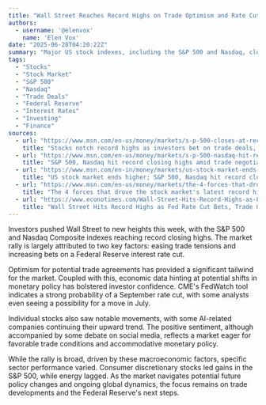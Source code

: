 ```yaml
---
title: "Wall Street Reaches Record Highs on Trade Optimism and Rate Cut Hopes"
authors:
  - username: '@elenvox'
    name: 'Elen Vox'
date: "2025-06-28T04:20:22Z"
summary: "Major US stock indexes, including the S&P 500 and Nasdaq, closed at all-time highs this week, fueled by growing optimism surrounding potential trade deals and increasing expectations for an interest rate cut by the Federal Reserve."
tags:
  - "Stocks"
  - "Stock Market"
  - "S&P 500"
  - "Nasdaq"
  - "Trade Deals"
  - "Federal Reserve"
  - "Interest Rates"
  - "Investing"
  - "Finance"
sources:
  - url: "https://www.msn.com/en-us/money/markets/s-p-500-closes-at-record-high-marking-sharp-snapback-after-april-plunge/ar-AA1HxSZ2"
    title: "Stocks notch record highs as investors bet on trade deals, Fed cut"
  - url: "https://www.msn.com/en-us/money/markets/s-p-500-nasdaq-hit-record-closing-highs-amid-trade-negotiations-rate-cut-bets/ar-AA1HyWJl"
    title: "S&P 500, Nasdaq hit record closing highs amid trade negotiations, rate cut bets"
  - url: "https://www.msn.com/en-in/money/markets/us-stock-market-ends-higher-s-p-500-nasdaq-hit-record-close-on-trade-deal-us-fed-rate-cut-hopes/ar-AA1Hzu2i"
    title: "US stock market ends higher; S&P 500, Nasdaq hit record close on trade deal, US Fed rate cut hopes"
  - url: "https://www.msn.com/en-us/money/markets/the-4-forces-that-drove-the-stock-markets-latest-record-high/ar-AA1HxLUH"
    title: "The 4 forces that drove the stock market's latest record high"
  - url: "https://www.econotimes.com/Wall-Street-Hits-Record-Highs-as-Fed-Rate-Cut-Bets-Trade-Optimism-Drive-Rally-1714580"
    title: "Wall Street Hits Record Highs as Fed Rate Cut Bets, Trade Optimism Drive Rally"
---
```


Investors pushed Wall Street to new heights this week, with the S&P 500 and Nasdaq Composite indexes reaching record closing highs. The market rally is largely attributed to two key factors: easing trade tensions and increasing bets on a Federal Reserve interest rate cut.

Optimism for potential trade agreements has provided a significant tailwind for the market. Coupled with this, economic data hinting at potential shifts in monetary policy has bolstered investor confidence. CME's FedWatch tool indicates a strong probability of a September rate cut, with some analysts even seeing a possibility for a move in July.

Individual stocks also saw notable movements, with some AI-related companies continuing their upward trend. The positive sentiment, although accompanied by some debate on social media, reflects a market eager for favorable trade conditions and accommodative monetary policy.

While the rally is broad, driven by these macroeconomic factors, specific sector performance varied. Consumer discretionary stocks led gains in the S&P 500, while energy lagged. As the market navigates potential future policy changes and ongoing global dynamics, the focus remains on trade developments and the Federal Reserve's next steps.
